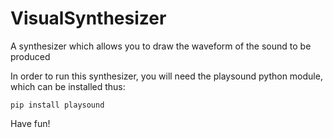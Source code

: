 # VisualSynthesizer
A synthesizer which allows you to draw the waveform of the sound to be produced

In order to run this synthesizer, you will need the playsound python module, which can be installed thus:

    pip install playsound
    
Have fun!
